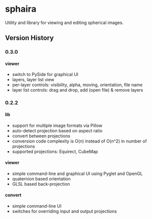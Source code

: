 sphaira
=======

Utility and library for viewing and editing spherical images.

## Version History

### 0.3.0

#### viewer

- switch to PySide for graphical UI
- layers, layer list view
- per-layer controls: visibility, alpha, moving, orientation, file name
- layer list controls: drag and drop, add (open file) & remove layers

### 0.2.2

#### lib

- support for multiple image formats via Pillow
- auto-detect projection based on aspect ratio
- convert between projections
- conversion code complexity is O(n) instead of O(n^2) in number of projections
- supported projections: Equirect, CubeMap

#### viewer

- simple command-line and graphical UI using Pyglet and OpenGL
- quaternion based orientation
- GLSL based back-projection

#### convert

- simple command-line UI
- switches for overriding input and output projections
